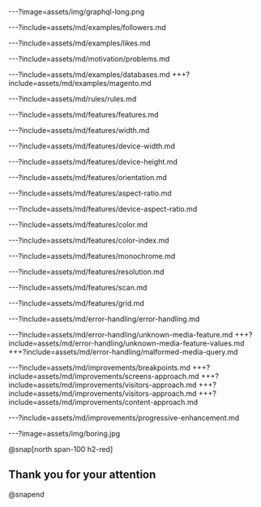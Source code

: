 ---?image=assets/img/graphql-long.png

---?include=assets/md/examples/followers.md

---?include=assets/md/examples/likes.md

---?include=assets/md/motivation/problems.md

---?include=assets/md/examples/databases.md
+++?include=assets/md/examples/magento.md

---?include=assets/md/rules/rules.md

---?include=assets/md/features/features.md

---?include=assets/md/features/width.md

---?include=assets/md/features/device-width.md

---?include=assets/md/features/device-height.md

---?include=assets/md/features/orientation.md

---?include=assets/md/features/aspect-ratio.md

---?include=assets/md/features/device-aspect-ratio.md

---?include=assets/md/features/color.md

---?include=assets/md/features/color-index.md

---?include=assets/md/features/monochrome.md

---?include=assets/md/features/resolution.md

---?include=assets/md/features/scan.md

---?include=assets/md/features/grid.md

---?include=assets/md/error-handling/error-handling.md

---?include=assets/md/error-handling/unknown-media-feature.md
+++?include=assets/md/error-handling/unknown-media-feature-values.md
+++?include=assets/md/error-handling/malformed-media-query.md

---?include=assets/md/improvements/breakpoints.md
+++?include=assets/md/improvements/screens-approach.md
+++?include=assets/md/improvements/visitors-approach.md
+++?include=assets/md/improvements/visitors-approach.md
+++?include=assets/md/improvements/content-approach.md

---?include=assets/md/improvements/progressive-enhancement.md

---?image=assets/img/boring.jpg

@snap[north span-100 h2-red]
## Thank you for your attention
@snapend
